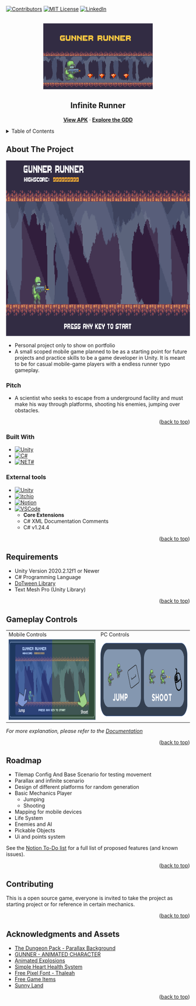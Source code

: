 <div id="top"></div>

[![Contributors][contributors-shield]][contributors-url]
[![MIT License][license-shield]][license-url]
[![LinkedIn][linkedin-shield]][linkedin-url]

<!-- PROJECT LOGO -->
<br />
<div align="center">
  <a href="https://github.com/RodrigoQuiroz09/Infinite-Runner/blob/main/images/logo.PNG">
    <img src="images/logo.PNG" alt="Logo" width="300" height="180">
  </a>

<h2 align="center">Infinite Runner</h2>
  <p align="center">
    <a href="https://github.com/RodrigoQuiroz09/Infinite-Runner"><strong>View APK</strong></a>
    ·
    <a href="https://github.com/RodrigoQuiroz09/Infinite-Runner/tree/main/docs"><strong>Explore the GDD</strong></a>

  </p>
</div>

<!-- TABLE OF CONTENTS -->
<details>
  <summary>Table of Contents</summary>
  <ol>
    <li>
      <a href="#about-the-project">About The Project</a>
      <ul>
        <li><a href="#built-with">Built With</a></li>
        <li><a href="#external-tools">External Tools</a></li>
      </ul>
    </li>
    <li>
      <a href="#requirements">Requirements</a>
    </li>
    <li><a href="#gameplay-controls">Gameplay Controls</a></li>
    <li><a href="#roadmap">Roadmap</a></li>
    <li><a href="#contributing">Contributing</a></li>
    <li><a href="#acknowledgments">Acknowledgments</a></li>
  </ol>
</details>

<!-- ABOUT THE PROJECT -->

## About The Project

<a href="https://github.com/RodrigoQuiroz09/Infinite-Runner/blob/main/images/mainmenu.PNG">
  <img src="images/mainmenu.PNG" alt="Main Menu" width="850" height="480">
</a>

- Personal project only to show on portfolio
- A small scoped mobile game planned to be as a starting point for future projects and practice skills to be a game developer in Unity. It is meant to be for casual mobile-game players with a endless runner typo gameplay.

### Pitch

- A scientist who seeks to escape from a underground facility and must make his way through platforms, shooting his enemies, jumping over obstacles.

<p align="right">(<a href="#top">back to top</a>)</p>

### Built With

- [![Unity][unity.com]][unity-url]
- [![C#][csharp.com]][csharp-url]
- [![NET#][net.com]][net-url]

### External tools

- [![Unity][unity-a.com]][unity-a-url]
- [![itchio][itchio.com]][itchio-url]
- [![Notion][notion.com]][notion-url]
- [![VSCode][vsc.com]][vsc-url]
  - <strong>Core Extensions</strong>
  - C# XML Documentation Comments
  - C# v1.24.4
  <p align="right">(<a href="#top">back to top</a>)</p>

<!-- GETTING STARTED -->

## Requirements

- Unity Version 2020.2.12f1 or Newer
- C# Programming Language
- [DoTween Library](http://dotween.demigiant.com/index.php)
- Text Mesh Pro (Unity Library)

<p align="right">(<a href="#top">back to top</a>)</p>

<!-- USAGE EXAMPLES -->

## Gameplay Controls

<table>
  <tr>
    <td>Mobile Controls</td>
     <td>PC Controls</td>
  </tr>
  <tr>
    <td><img src="images/MobileTutorial.PNG" width=380 height=220></td>
    <td><img src="images/PCTutorial.PNG" width=380 height=200></td>
  </tr>
 </table>

_For more explanation, please refer to the [Documentation](https://github.com/RodrigoQuiroz09/Infinite-Runner/tree/main/docs)_

<p align="right">(<a href="#top">back to top</a>)</p>

<!-- ROADMAP -->

## Roadmap

- Tilemap Config And Base Scenario for testing movement
- Parallax and infinite scenario
- Design of different platforms for random generation
- Basic Mechanics Player
  - Jumping
  - Shooting
- Mapping for mobile devices
- Life System
- Enemies and AI
- Pickable Objects
- Ui and points system

See the [Notion To-Do list](https://silicon-grill-d89.notion.site/ec3575c8e0b74b8891632f8c6656f194?v=fa412af091e24c8ba0b07a61a53d696c) for a full list of proposed features (and known issues).

<p align="right">(<a href="#top">back to top</a>)</p>

<!-- CONTRIBUTING -->

## Contributing

This is a open source game, everyone is invited to take the project as starting project or for reference in certain mechanics.

<p align="right">(<a href="#top">back to top</a>)</p>

<!-- ACKNOWLEDGMENTS -->

## Acknowledgments and Assets

- [The Dungeon Pack - Parallax Background](https://pixfinity.itch.io/the-dungeon-pack)
- [GUNNER - ANIMATED CHARACTER](https://secrethideout.itch.io/team-wars-platformer-battle)
- [Animated Explosions](https://opengameart.org/content/animated-explosions)
- [Simple Heart Health System](https://assetstore.unity.com/packages/tools/gui/simple-heart-health-system-120676)
- [Free Pixel Font - Thaleah](https://assetstore.unity.com/packages/2d/fonts/free-pixel-font-thaleah-140059)
- [Free Game Items](https://assetstore.unity.com/packages/2d/environments/free-game-items-131764)
- [Sunny Land](https://assetstore.unity.com/packages/2d/characters/sunny-land-103349)

<p align="right">(<a href="#top">back to top</a>)</p>

<!-- MARKDOWN LINKS & IMAGES -->
<!-- https://www.markdownguide.org/basic-syntax/#reference-style-links -->

[contributors-shield]: https://img.shields.io/github/contributors/RodrigoQuiroz09/Infinite-Runner.svg?style=for-the-badge
[contributors-url]: https://github.com/RodrigoQuiroz09/Infinite-Runner/graphs/contributors
[license-shield]: https://img.shields.io/github/license/RodrigoQuiroz09/Infinite-Runner.svg?style=for-the-badge
[license-url]: https://github.com/RodrigoQuiroz09/Infinite-Runner/blob/master/LICENSE.txt
[linkedin-shield]: https://img.shields.io/badge/-LinkedIn-black.svg?style=for-the-badge&logo=linkedin&colorB=555
[linkedin-url]: https://linkedin.com/in/linkedin_username
[product-screenshot]: images/mainmenu.PNG
[unity-url]: https://unity.com
[unity.com]: https://img.shields.io/badge/Unity-100000?style=for-the-badge&logo=unity&logoColor=white
[unity-a-url]: https://assetstore.unity.com
[unity-a.com]: https://img.shields.io/badge/Unity-Asset-Store?style=for-the-badge&logo=unity&logoColor=white
[csharp-url]: https://docs.microsoft.com/en-us/dotnet/csharp/
[csharp.com]: https://img.shields.io/badge/C%23-239120?style=for-the-badge&logo=c-sharp&logoColor=white
[notion-url]: https://www.notion.so/product?fredir=1
[notion.com]: https://img.shields.io/badge/Notion-000000?style=for-the-badge&logo=notion&logoColor=white
[vsc-url]: https://code.visualstudio.com
[vsc.com]: https://img.shields.io/badge/Visual_Studio_Code-0078D4?style=for-the-badge&logo=visual%20studio%20code&logoColor=white
[net-url]: https://dotnet.microsoft.com/en-us/
[net.com]: https://img.shields.io/badge/.NET-5C2D91?style=for-the-badge&logo=.net&logoColor=white
[itchio-url]: https://itch.io
[itchio.com]: https://img.shields.io/badge/Itch.io-FA5C5C?style=for-the-badge&logo=itchdotio&logoColor=white

